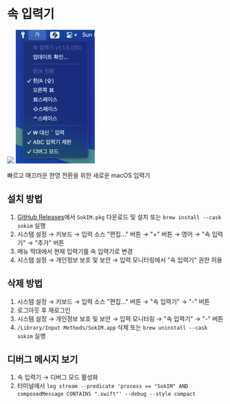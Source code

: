 # 속 입력기

<img src="https://github.com/kiding/SokIM/blob/main/SokIM/Assets.xcassets/AppIcon.appiconset/icon_128x128%402x%402x.png" width="128px">
<img src="https://github.com/kiding/SokIM/blob/main/screenshot.jpg" width="184px">

빠르고 매끄러운 한영 전환을 위한 새로운 macOS 입력기

## 설치 방법

1. [GitHub Releases](https://github.com/kiding/SokIM/releases)에서 `SokIM.pkg` 다운로드 및 설치 또는 `brew install --cask sokim` 실행 
1. 시스템 설정 → 키보드 → 입력 소스 "편집..." 버튼 → "+" 버튼 → 영어 → "속 입력기" → "추가" 버튼
1. 메뉴 막대에서 현재 입력기를 속 입력기로 변경
1. 시스템 설정 → 개인정보 보호 및 보안 → 입력 모니터링에서 "속 입력기" 권한 허용

## 삭제 방법

1. 시스템 설정 → 키보드 → 입력 소스 "편집..." 버튼 → "속 입력기" → "-" 버튼
1. 로그아웃 후 재로그인
1. 시스템 설정 → 개인정보 보호 및 보안 → 입력 모니터링 → "속 입력기" → "-" 버튼  
1. `/Library/Input Methods/SokIM.app` 삭제 또는 `brew uninstall --cask sokim` 실행

## 디버그 메시지 보기

1. 속 입력기 → 디버그 모드 활성화
1. 터미널에서 `log stream --predicate 'process == "SokIM" AND composedMessage CONTAINS ".swift"' --debug --style compact`
